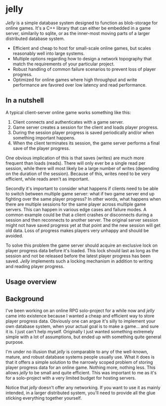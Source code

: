 # jelly
_Jelly_ is a simple database system designed to function as blob-storage for online games. It's a C++ library that can either be embedded 
in a game server, similarily to sqlite, or as the inner-most moving parts of a larger distributed database system.

* Efficient and cheap to host for small-scale online games, but scales reasonably well into large systems.
* Multiple options regarding how to design a network topography that match the requirements of your particular project.
* Robust handling of common failure scenarios to prevent loss of player progress.
* Optimized for online games where high throughput and write performance are favored over low latency and read performance.

## In a nutshell

A typical client-server online game works something like this:

1. Client connects and authenticates with a game server.
2. Game server creates a session for the client and loads player progress.
3. During the session player progress is saved periodically and/or when something important happens.
4. When the client terminates its session, the game server performs a final save of the player progress.

One obvious implication of this is that saves (writes) are much more frequent than loads (reads). There will
only ever be a single read per session, while there will most likely be a large number of writes (depending on the duration of the session). Because of this, writes need to be very efficient, while reads aren't as important.

Secondly it's important to consider what happens if clients need to be able to switch between multiple game server: what if two game server end up fighting over the same player progress? In other words, what happens when there are multiple sessions for the same player across multiple game servers. This can happen in various edge cases and failure modes. A common example could
be that a client crashes or disconnects during a session and then reconnects to another server. The original server session might not have saved progress yet at that point and the new session will get old data. Loss of progress makes players very unhappy and should be avoided.

To solve this problem the game server should acquire an exclusive lock on player progress data before it's loaded. This lock should last as long as the session and not be released before the latest player progress has been saved.
_Jelly_ implements such a locking mechanism in addition to writing and reading player progress.

## Usage overview

## Background
I've been working on an online RPG solo-project for a while now and _jelly_ came into existence because I wanted a cheap and efficient way to store player progress data. Obviously one can argue it's silly to implement your own database system, when your actual goal is to make a game... and sure it is. I just can't help myself. Originally I just wanted something extremely simple with a lot of assumptions, but ended up with something quite general purpose. 

I'm under no illusion that _jelly_ is comparable to any of the well-known, mature, and robust database systems people usually use. What it does is that it offers a simple solution to the narrowly scoped problem of storing player progress data for an online game. Nothing more, nothing less. This allows _jelly_ to be small and quite efficient. This was important to me as it's for a solo-project with a very limited budget for hosting servers.

Notice that _jelly_ doesn't offer any networking. If you want to use it as mainly intended, in a larger distributed system, you'll need to provide all the glue sticking everything together yourself.
